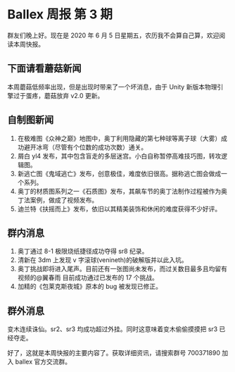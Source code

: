 # Ballex 周报 第 3 期

群友们晚上好。现在是 2020 年 6 月 5 日星期五，农历我不会算自己算，欢迎阅读本周快报。

## 下面请看蘑菇新闻

本周蘑菇低频率出现，但是出现时带来了一个坏消息，由于 Unity 新版本物理引擎过于蛋疼，蘑菇放弃 v2.0 更新。

## 自制图新闻

1. 在极难图《众神之巅》地图中，奥丁利用隐藏的第七种球等离子球（大雾）成功避开冰弯（尽管有个位数的成功次数）通关。
2. 屑白 yl4 发布，其中包含盲走的多层迷宫。小白自称暂停高难技巧图，转攻逻辑图。
3. 新逃亡图《鬼域逃亡》发布，创意极佳，难度依旧很高。据称逃亡图会做成一个系列。
4. 奥丁的材质图系列之一《石质图》发布，其飙车节的奥丁法制作过程被作为奥丁法案例，做成了视频发布。
5. 迪兰特《扶摇而上》发布，依旧以其精美装饰和休闲的难度获得不少好评。

## 群内消息

1. 奥丁通过 8-1 极限烧纸捷径成功夺得 sr8 纪录。
2. 清新在 3dm 上发现 v 字滚球(venineth)的破解版并以此入坑。
3. 奥丁挑战即将进入尾声。目前还有一张图尚未发布，而过关数目最多且均留有视频的@翼春雨 目前成功通过已发布的 17 个挑战。
4. 加精的《包莱克斯夜城》原本的 bug 被发现已修正。

## 群外消息

变木连续诛仙。sr2、sr3 均成功超过外挂。同时这意味着变木偷偷摸摸把 sr3 已经夺走。

好了，这就是本周快报的主要内容了。获取详细资讯，请搜索群号 700371890 加入 ballex 官方交流群。
